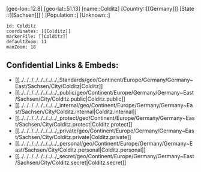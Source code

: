 ﻿---
location: [51.13,12.8]
mapzoom: [7,12] 
mapmarker: city 
type: City
tags:
- geo/City


SpocWebEntityId: 29640
isDeleted: false
confidential: public

---
[geo-lon::12.8]
[geo-lat::51.13]
[name::Colditz]
[Country::[[Germany]]]
[State ::[[Sachsen]]] ]
[Population::]
[Unknown::]


```leaflet
id: Colditz
coordinates: [[Colditz]]
markerFile: [[Colditz]]
defaultZoom: 11 
maxZoom: 18
```


## Confidential Links & Embeds: 
- [[../../../../../../../../_Standards/geo/Continent/Europe/Germany/Germany~East/Sachsen/City/Colditz|Colditz]] 
- [[../../../../../../../../_public/geo/Continent/Europe/Germany/Germany~East/Sachsen/City/Colditz.public|Colditz.public]] 
- [[../../../../../../../../_internal/geo/Continent/Europe/Germany/Germany~East/Sachsen/City/Colditz.internal|Colditz.internal]] 
- [[../../../../../../../../_protect/geo/Continent/Europe/Germany/Germany~East/Sachsen/City/Colditz.protect|Colditz.protect]] 
- [[../../../../../../../../_private/geo/Continent/Europe/Germany/Germany~East/Sachsen/City/Colditz.private|Colditz.private]] 
- [[../../../../../../../../_personal/geo/Continent/Europe/Germany/Germany~East/Sachsen/City/Colditz.personal|Colditz.personal]] 
- [[../../../../../../../../_secret/geo/Continent/Europe/Germany/Germany~East/Sachsen/City/Colditz.secret|Colditz.secret]] 
